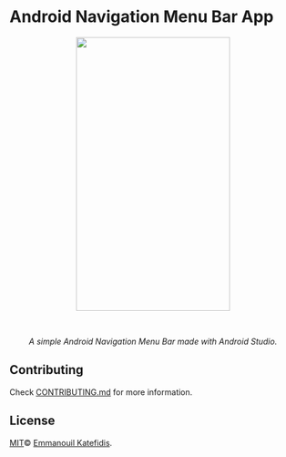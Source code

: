 # Android Navigation Menu Bar App
<p align="center">
   <img src="https://i.imgur.com/9YSx4c3.png" width="270" height="480">
</p>
<br>
<i>
<p align="center">
  A simple Android Navigation Menu Bar made with Android Studio.
</p>
</i>

## Contributing

Check [CONTRIBUTING.md](CONTRIBUTING.md) for more information.

## License

[MIT](LICENSE)© <a href="https://github.com/man0s">Emmanouil Katefidis</a>.

